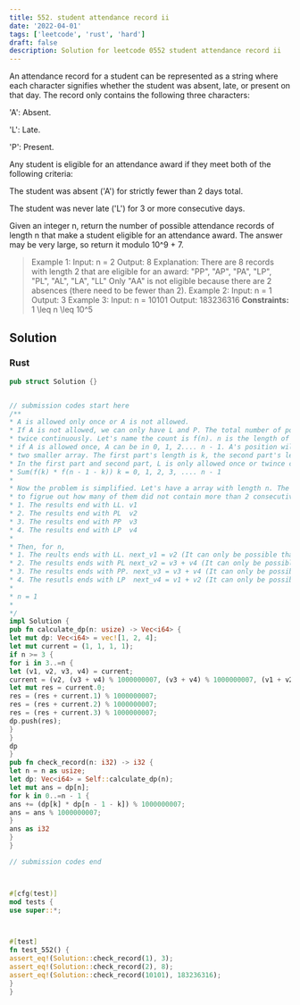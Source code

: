 ```yaml
---
title: 552. student attendance record ii
date: '2022-04-01'
tags: ['leetcode', 'rust', 'hard']
draft: false
description: Solution for leetcode 0552 student attendance record ii
---
```




An attendance record for a student can be represented as a string where each character signifies whether the student was absent, late, or present on that day. The record only contains the following three characters:



'A': Absent.

'L': Late.

'P': Present.



Any student is eligible for an attendance award if they meet both of the following criteria:



The student was absent ('A') for strictly fewer than 2 days total.

The student was never late ('L') for 3 or more consecutive days.



Given an integer n, return the number of possible attendance records of length n that make a student eligible for an attendance award. The answer may be very large, so return it modulo 10^9 + 7.



>   Example 1:
>   Input: n <TeX>=</TeX> 2
>   Output: 8
>   Explanation: There are 8 records with length 2 that are eligible for an award:
>   "PP", "AP", "PA", "LP", "PL", "AL", "LA", "LL"
>   Only "AA" is not eligible because there are 2 absences (there need to be fewer than 2).
>   Example 2:
>   Input: n <TeX>=</TeX> 1
>   Output: 3
>   Example 3:
>   Input: n <TeX>=</TeX> 10101
>   Output: 183236316
**Constraints:**
>   	1 <TeX>\leq</TeX> n <TeX>\leq</TeX> 10^5


## Solution


### Rust
```rust
pub struct Solution {}


// submission codes start here
/**
* A is allowed only once or A is not allowed.
* If A is not allowed, we can only have L and P. The total number of possibility is 2^n. L is allow one or
* twice continuously. Let's name the count is f(n). n is the length of array.
* if A is allowed once, A can be in 0, 1, 2.... n - 1. A's position will divide the list to
* two smaller array. The first part's length is k, the second part's length is n - 1 - k.
* In the first part and second part, L is only allowed once or twince continuously. So the result is
* Sum(f(k) * f(n - 1 - k)) k = 0, 1, 2, 3, .... n - 1
*
* Now the problem is simplified. Let's have a array with length n. The total number of possible array is 2^n. We need
* to figrue out how many of them did not contain more than 2 consecutive L. Let's mark the result at n - 1 with four numbers
* 1. The results end with LL. v1
* 2. The results end with PL  v2
* 3. The results end with PP  v3
* 4. The results end with LP  v4
*
* Then, for n,
* 1. The reults ends with LL. next_v1 = v2 (It can only be possible that we add L behind PL).
* 2. The results ends with PL next_v2 = v3 + v4 (It can only be possible that we add L behind PP and LP).
* 3. The results ends with PP. next_v3 = v3 + v4 (It can only be possible that we add P behind PP and LP).
* 4. The resutls ends with LP  next_v4 = v1 + v2 (It can only be possible that we add P behind LL and PL).
*
* n = 1
*
*/
impl Solution {
pub fn calculate_dp(n: usize) -> Vec<i64> {
let mut dp: Vec<i64> = vec![1, 2, 4];
let mut current = (1, 1, 1, 1);
if n >= 3 {
for i in 3..=n {
let (v1, v2, v3, v4) = current;
current = (v2, (v3 + v4) % 1000000007, (v3 + v4) % 1000000007, (v1 + v2) % 1000000007);
let mut res = current.0;
res = (res + current.1) % 1000000007;
res = (res + current.2) % 1000000007;
res = (res + current.3) % 1000000007;
dp.push(res);
}
}
dp
}
pub fn check_record(n: i32) -> i32 {
let n = n as usize;
let dp: Vec<i64> = Self::calculate_dp(n);
let mut ans = dp[n];
for k in 0..=n - 1 {
ans += (dp[k] * dp[n - 1 - k]) % 1000000007;
ans = ans % 1000000007;
}
ans as i32
}
}

// submission codes end



#[cfg(test)]
mod tests {
use super::*;



#[test]
fn test_552() {
assert_eq!(Solution::check_record(1), 3);
assert_eq!(Solution::check_record(2), 8);
assert_eq!(Solution::check_record(10101), 183236316);
}
}

```
